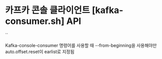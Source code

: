 # 카프카 콘솔 클라이언트 [kafka-consumer.sh] API

  ``
  

Kafka-console-consumer 명령어를 사용할 때 --from-beginning을 사용해야만 auto.offset.reset이 earlist로 지정됨